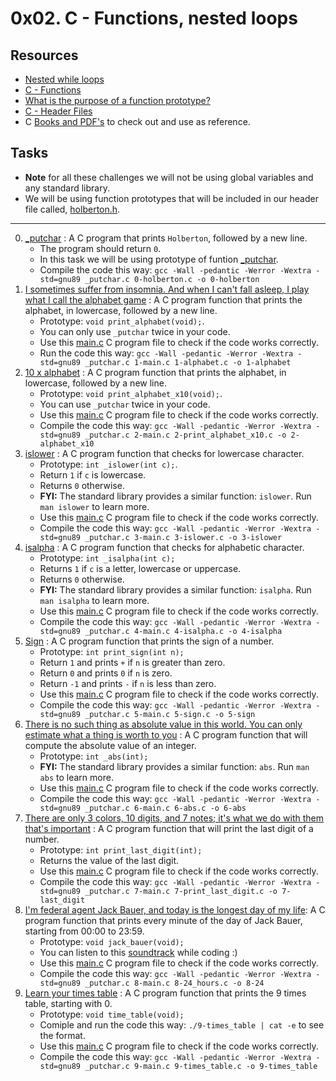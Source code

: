 # 0x02. C - Functions, nested loops

## Resources

- [Nested while loops](https://www.youtube.com/watch?v=Z3iGeQ1gIss)
- [C - Functions](https://www.tutorialspoint.com/cprogramming/c_functions.htm)
- [What is the purpose of a function prototype?](https://www.geeksforgeeks.org/what-is-the-purpose-of-a-function-prototype/)
- [C - Header Files](https://www.tutorialspoint.com/cprogramming/c_header_files.htm)
- C [Books and PDF's](../references) to check out and use as reference.

## Tasks

- **Note** for all these challenges we will not be using global variables and any standard library.
- We will be using function prototypes that will be included in our header file called, [holberton.h](./holberton.h).

---

0. [\_putchar](./0-holberton.c) : A C program that prints `Holberton`, followed by a new line.
	- The program should return `0`.
	- In this task we will be using prototype of funtion [\_putchar](./_putchar.c).
	- Compile the code this way: `gcc -Wall -pedantic -Werror -Wextra -std=gnu89 _putchar.c 0-holberton.c -o 0-holberton`
1. [I sometimes suffer from insomnia. And when I can't fall asleep, I play what I call the alphabet game](./1-alphabet.c) : A C program function that prints the alphabet, in lowercase, followed by a new line.
	- Prototype: `void print_alphabet(void);`.
	- You can only use `_putchar` twice in your code.
	- Use this [main.c](./1-main.c) C program file to check if the code works correctly.
	- Run the code this way: `gcc -Wall -pedantic -Werror -Wextra -std=gnu89 _putchar.c 1-main.c 1-alphabet.c -o 1-alphabet`
2. [10 x alphabet](./2-print_alphabet_x10.c) : A C program function that prints the alphabet, in lowercase, followed by a new line.
	- Prototype: `void print_alphabet_x10(void);`.
	- You can use `_putchar` twice in your code.
	- Use this [main.c](./2-main.c) C program file to check if the code works correctly.
	- Compile the code this way: `gcc -Wall -pedantic -Werror -Wextra -std=gnu89 _putchar.c 2-main.c 2-print_alphabet_x10.c -o 2-alphabet_x10`
3. [islower](./3-islower.c) : A C program function that checks for lowercase character.
	- Prototype: `int _islower(int c);`.
	- Return `1` if `c` is lowercase.
	- Returns `0` otherwise.
	- **FYI:** The standard library provides a similar function: `islower`. Run `man islower` to learn more.
	- Use this [main.c](./3-main.c) C program file to check if the code works correctly.
	- Compile the code this way: `gcc -Wall -pedantic -Werror -Wextra -std=gnu89 _putchar.c 3-main.c 3-islower.c -o 3-islower`
4. [isalpha](./4-isalpha.c) : A C program function that checks for alphabetic character.
	- Prototype: `int _isalpha(int c);`
	- Returns `1` if `c` is a letter, lowercase or uppercase.
	- Returns `0` otherwise.
	- **FYI:** The standard library provides a similar function: `isalpha`. Run `man isalpha` to learn more.
	- Use this [main.c](./4-main.c) C program file to check if the code works correctly.
	- Compile the code this way: `gcc -Wall -pedantic -Werror -Wextra -std=gnu89 _putchar.c 4-main.c 4-isalpha.c -o 4-isalpha`
5. [Sign](./5-sign.c) : A C program function that prints the sign of a number.
	- Prototype: `int print_sign(int n);`
	- Return `1` and prints `+` if `n` is greater than zero.
	- Return `0` and prints `0` if `n` is zero.
	- Return `-1` and prints `-` if `n` is less than zero.
	- Use this [main.c](./5-main.c) C program file to check if the code works correctly.
	- Compile the code this way: `gcc -Wall -pedantic -Werror -Wextra -std=gnu89 _putchar.c 5-main.c 5-sign.c -o 5-sign`
6. [There is no such thing as absolute value in this world. You can only estimate what a thing is worth to you](./6-abs.c) : A C program function that will compute the absolute value of an integer.
	- Prototype: `int _abs(int);`
	- **FYI:** The standard library provides a similar function: `abs`. Run `man abs` to learn more.
	- Use this [main.c](./6-main.c) C program file to check if the code works correctly.
	- Compile the code this way: `gcc -Wall -pedantic -Werror -Wextra -std=gnu89 _putchar.c 6-main.c 6-abs.c -o 6-abs` 
7. [There are only 3 colors, 10 digits, and 7 notes; it's what we do with them that's important](./7-print_last_digit.c) : A C program function that will print the last digit of a number.
	- Prototype: `int print_last_digit(int);`
	- Returns the value of the last digit.
	- Use this [main.c](./7-main.c) C program file to check if the code works correctly.
	- Compile the code this way: `gcc -Wall -pedantic -Werror -Wextra -std=gnu89 _putchar.c 7-main.c 7-print_last_digit.c -o 7-last_digit`
8. [I'm federal agent Jack Bauer, and today is the longest day of my life](./8-24_hours.c): A C program function that prints every minute of the day of Jack Bauer, starting from 00:00 to 23:59.
	- Prototype: `void jack_bauer(void);`
	- You can listen to this [soundtrack](https://www.youtube.com/watch?v=btAfXqgMkPs) while coding :)
	- Use this [main.c](./8-main.c) C program file to check if the code works correctly.
	- Compile the code this way: `gcc -Wall -pedantic -Werror -Wextra -std=gnu89 _putchar.c 8-main.c 8-24_hours.c -o 8-24`
9. [Learn your times table](./9-times_table.c) : A C program function that prints the 9 times table, starting with 0.
	- Prototype: `void time_table(void);`
	- Comiple and run the code this way: `./9-times_table | cat -e` to see the format.
	- Use this [main.c](./9-main.c) C program file to check if the code works correctly.
	- Compile the code this way: `gcc -Wall -pedantic -Werror -Wextra -std=gnu89 _putchar.c 9-main.c 9-times_table.c -o 9-times_table`
